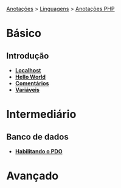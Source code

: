 <link rel="stylesheet" type="text/css" href="../../CSS/dark-theme.css">

[Anotações](../../) > [Linguagens](../Index.md) > [Anotações PHP](./Index.md)

# Básico
## Introdução
- **[Localhost](./Localhost.md)**
- **[Hello World](./HelloWorld.md)**
- **[Comentários](./Comentario.md)**
- **[Variáveis](./Variaveis.md)**
# Intermediário

## Banco de dados
- **[Habilitando o PDO](./PDOIntro.md)**
  
# Avançado